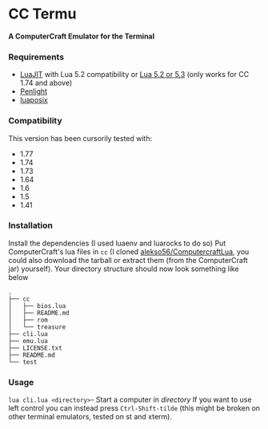 # CC Termu
**A ComputerCraft Emulator for the Terminal**

### Requirements
- [LuaJIT](http://luajit.org/) with Lua 5.2 compatibility or [Lua 5.2 or 5.3](http://www.lua.org/) (only works for CC 1.74 and above)
- [Penlight](http://stevedonovan.github.io/Penlight/api/index.html)
- [luaposix](http://luaposix.github.io/luaposix/)

### Compatibility
This version has been cursorily tested with:
- 1.77
- 1.74
- 1.73
- 1.64
- 1.6
- 1.5
- 1.41

### Installation
Install the dependencies (I used luaenv and luarocks to do so)
Put ComputerCraft's lua files in `cc` (I cloned [alekso56/ComputercraftLua](https://github.com/alekso56/ComputercraftLua), you could also download the tarball or extract them (from the ComputerCraft jar) yourself).
Your directory structure should now look something like below
```
.
├── cc
│   ├── bios.lua
│   ├── README.md
│   ├── rom
│   └── treasure
├── cli.lua
├── emu.lua
├── LICENSE.txt
├── README.md
└── test
```

### Usage
`lua cli.lua <directory>`- Start a computer in *directory*
If you want to use left control you can instead press `Ctrl-Shift-tilde` (this might be broken on other terminal emulators, tested on st and xterm).
